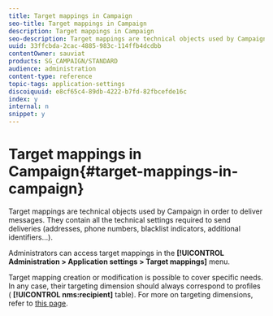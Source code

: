 ```yaml
---
title: Target mappings in Campaign
seo-title: Target mappings in Campaign
description: Target mappings in Campaign
seo-description: Target mappings are technical objects used by Campaign in order to deliver messages. They contain all the technical settings required to send deliveries.
uuid: 33ffcbda-2cac-4885-983c-114ffb4dcdbb
contentOwner: sauviat
products: SG_CAMPAIGN/STANDARD
audience: administration
content-type: reference
topic-tags: application-settings
discoiquuid: e8cf65c4-89db-4222-b7fd-82fbcefde16c
index: y
internal: n
snippet: y
---
```


# Target mappings in Campaign{#target-mappings-in-campaign}

Target mappings are technical objects used by Campaign in order to deliver messages. They contain all the technical settings required to send deliveries (addresses, phone numbers, blacklist indicators, additional identifiers...).

Administrators can access target mappings in the **[!UICONTROL Administration > Application settings > Target mappings]** menu.

Target mapping creation or modification is possible to cover specific needs. In any case, their targeting dimension should always correspond to profiles ( **[!UICONTROL nms:recipient]** table). For more on targeting dimensions, refer to [this page](../../automating/using/query.md#targeting-dimensions-and-resources).
